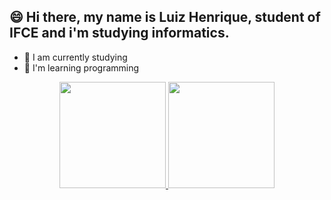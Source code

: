 ## 😄 Hi there, my name is Luiz Henrique, student of IFCE and i'm studying informatics.

- 🔭 I am currently studying
- 🌱 I'm learning programming


<div align="center">
  <a href="https://github.com/Luiiz-Henrique">
  <img height="170em" src="https://github-readme-stats.vercel.app/api?username=Luiiz-Henrique&count_private=true&show_icons=true&theme=gruvbox"/>
  <img height="170em" src="https://github-readme-stats.vercel.app/api/top-langs/?username=Luiiz-Henrique&langs_count=8&layout=compact&theme=gruvbox"/>
</div>
